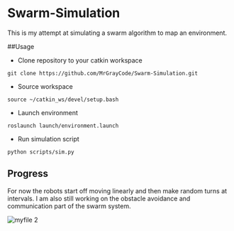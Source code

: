 # Swarm-Simulation
This is my attempt at simulating a swarm algorithm to map an environment.

##Usage

- Clone repository to your catkin workspace
```
git clone https://github.com/MrGrayCode/Swarm-Simulation.git
```

- Source workspace
```
source ~/catkin_ws/devel/setup.bash
```

- Launch environment
```
roslaunch launch/environment.launch
```

- Run simulation script
```
python scripts/sim.py
```


## Progress
For now the robots start off moving linearly and then make random turns at intervals. I am also still working on the obstacle avoidance and communication part of the swarm system.

![myfile 2](https://user-images.githubusercontent.com/15849927/38327454-e2be3c36-3865-11e8-999c-105b8c07c62e.gif)

